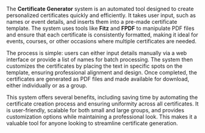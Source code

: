 The **Certificate Generator** system is an automated tool designed to create personalized certificates quickly and efficiently. It takes user input, such as names or event details, and inserts them into a pre-made certificate template. The system uses tools like **Fitz** and **FPDF** to manipulate PDF files and ensure that each certificate is consistently formatted, making it ideal for events, courses, or other occasions where multiple certificates are needed.

The process is simple: users can either input details manually via a web interface or provide a list of names for batch processing. The system then customizes the certificates by placing the text in specific spots on the template, ensuring professional alignment and design. Once completed, the certificates are generated as PDF files and made available for download, either individually or as a group.

This system offers several benefits, including saving time by automating the certificate creation process and ensuring uniformity across all certificates. It is user-friendly, scalable for both small and large groups, and provides customization options while maintaining a professional look. This makes it a valuable tool for anyone looking to streamline certificate generation.

